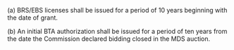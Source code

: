(a) BRS/EBS licenses shall be issued for a period of 10 years beginning with the date of grant.

(b) An initial BTA authorization shall be issued for a period of ten years from the date the Commission declared bidding closed in the MDS auction.

